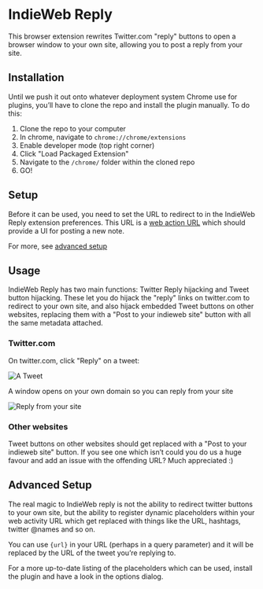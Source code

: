 IndieWeb Reply
==============

This browser extension rewrites Twitter.com "reply" buttons to open a browser window to your own site, allowing you to post a reply from your site.

## Installation

Until we push it out onto whatever deployment system Chrome use for plugins, you’ll have to clone the repo and install the plugin manually. To do this:

1. Clone the repo to your computer
1. In chrome, navigate to `chrome://chrome/extensions`
1. Enable developer mode (top right corner)
1. Click "Load Packaged Extension"
1. Navigate to the `/chrome/` folder within the cloned repo
1. GO!

## Setup

Before it can be used, you need to set the URL to redirect to in the IndieWeb Reply extension preferences. This URL is a [web action URL](http://waterpigs.co.uk/articles/web-actions/) which should provide a UI for posting a new note.

For more, see [advanced setup](#advanced-setup)

## Usage

IndieWeb Reply has two main functions: Twitter Reply hijacking and Tweet button hijacking. These let you do hijack the "reply" links on twitter.com to redirect to your own site, and also hijack embedded Tweet buttons on other websites, replacing them with a "Post to your indieweb site" button with all the same metadata attached.

### Twitter.com

On twitter.com, click "Reply" on a tweet:

![A Tweet](https://github.com/aaronpk/IndieWeb-Reply-Browser-Extension/raw/master/example-tweet.png)

A window opens on your own domain so you can reply from your site

![Reply from your site](https://github.com/aaronpk/IndieWeb-Reply-Browser-Extension/raw/master/example-reply.png)

### Other websites

Tweet buttons on other websites should get replaced with a "Post to your indieweb site" button. If you see one which isn’t could you do us a huge favour and add an issue with the offending URL? Much appreciated :)

## Advanced Setup

The real magic to IndieWeb reply is not the ability to redirect twitter buttons to your own site, but the ability to register dynamic placeholders within your web activity URL which get replaced with things like the URL, hashtags, twitter @names and so on.

You can use <code>{url}</code> in your URL (perhaps in a query parameter) and it will be replaced by the URL of the tweet you’re replying to.

For a more up-to-date listing of the placeholders which can be used, install the plugin and have a look in the options dialog.